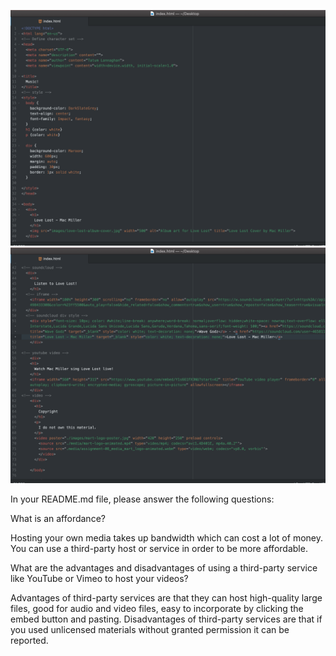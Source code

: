 ![Screenshot](./images/assignment-08-screenshot-01.png)
![Screenshot](./images/assignment-08-screenshot-02.png)

In your README.md file, please answer the following questions:

What is an affordance?

Hosting your own media takes up bandwidth which can cost a lot of money. You can use a third-party host or service in order to be more affordable.

What are the advantages and disadvantages of using a third-party service like YouTube or Vimeo to host your videos?

Advantages of third-party services are that they can host high-quality large files, good for audio and video files, easy to incorporate by clicking the embed button and pasting.
Disadvantages of third-party services are that if you used unlicensed materials without granted permission it can be reported.
